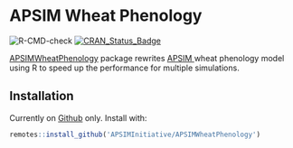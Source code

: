 # APSIM Wheat Phenology

![R-CMD-check](https://github.com/APSIMInitiative/APSIMWheatPhenology/workflows/R-CMD-check/badge.svg)
[![CRAN_Status_Badge](http://www.r-pkg.org/badges/version/APSIMWheatPhenology)](https://cran.r-project.org/package=APSIMWheatPhenology)



[APSIMWheatPhenology](https://apsiminitiative.github.io/APSIMWheatPhenology/) package rewrites [APSIM ](https://www.apsim.info/) wheat phenology model using R to speed up the performance for multiple simulations.


## Installation

Currently on [Github](https://github.com/APSIMInitiative/APSIMWheatPhenology) only. Install with:

```r
remotes::install_github('APSIMInitiative/APSIMWheatPhenology')
```

